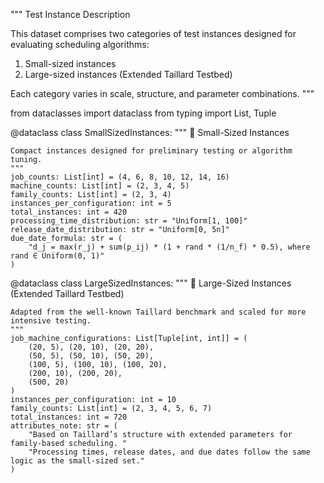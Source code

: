 """
Test Instance Description

This dataset comprises two categories of test instances designed for evaluating scheduling algorithms:
1. Small-sized instances
2. Large-sized instances (Extended Taillard Testbed)

Each category varies in scale, structure, and parameter combinations.
"""

from dataclasses import dataclass
from typing import List, Tuple

@dataclass
class SmallSizedInstances:
    """
    🔹 Small-Sized Instances

    Compact instances designed for preliminary testing or algorithm tuning.
    """
    job_counts: List[int] = (4, 6, 8, 10, 12, 14, 16)
    machine_counts: List[int] = (2, 3, 4, 5)
    family_counts: List[int] = (2, 3, 4)
    instances_per_configuration: int = 5
    total_instances: int = 420
    processing_time_distribution: str = "Uniform[1, 100]"
    release_date_distribution: str = "Uniform[0, 5n]"
    due_date_formula: str = (
        "d_j = max(r_j) + sum(p_ij) * (1 + rand * (1/n_f) * 0.5), where rand ∈ Uniform(0, 1)"
    )

@dataclass
class LargeSizedInstances:
    """
    🔸 Large-Sized Instances (Extended Taillard Testbed)

    Adapted from the well-known Taillard benchmark and scaled for more intensive testing.
    """
    job_machine_configurations: List[Tuple[int, int]] = (
        (20, 5), (20, 10), (20, 20),
        (50, 5), (50, 10), (50, 20),
        (100, 5), (100, 10), (100, 20),
        (200, 10), (200, 20),
        (500, 20)
    )
    instances_per_configuration: int = 10
    family_counts: List[int] = (2, 3, 4, 5, 6, 7)
    total_instances: int = 720
    attributes_note: str = (
        "Based on Taillard’s structure with extended parameters for family-based scheduling. "
        "Processing times, release dates, and due dates follow the same logic as the small-sized set."
    )
